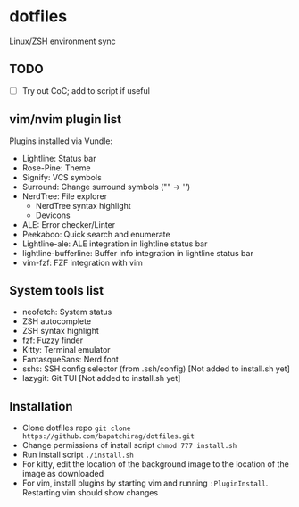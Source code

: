 # dotfiles
Linux/ZSH environment sync

## TODO
- [ ] Try out CoC; add to script if useful

## vim/nvim plugin list 

Plugins installed via Vundle:
- Lightline: Status bar
- Rose-Pine: Theme
- Signify: VCS symbols
- Surround: Change surround symbols ("" -> '')
- NerdTree: File explorer
    - NerdTree syntax highlight
    - Devicons
- ALE: Error checker/Linter
- Peekaboo: Quick search and enumerate
- Lightline-ale: ALE integration in lightline status bar
- lightline-bufferline: Buffer info integration in lightline status bar
- vim-fzf: FZF integration with vim

## System tools list
- neofetch: System status
- ZSH autocomplete
- ZSH syntax highlight
- fzf: Fuzzy finder
- Kitty: Terminal emulator
- FantasqueSans: Nerd font
- sshs: SSH config selector (from .ssh/config) [Not added to install.sh yet]
- lazygit: Git TUI [Not added to install.sh yet]


## Installation
- Clone dotfiles repo
`git clone https://github.com/bapatchirag/dotfiles.git`
- Change permissions of install script
`chmod 777 install.sh`
- Run install script
`./install.sh`
- For kitty, edit the location of the background image to the location of the image as downloaded
- For vim, install plugins by starting vim and running `:PluginInstall`. Restarting vim should show changes
